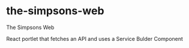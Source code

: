 # the-simpsons-web

The Simpsons Web

React portlet that fetches an API and uses a Service Bulder Component